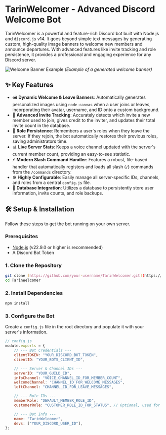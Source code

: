# TarinWelcomer - Advanced Discord Welcome Bot

TarinWelcomer is a powerful and feature-rich Discord bot built with Node.js and `discord.js` v14. It goes beyond simple text messages by generating custom, high-quality image banners to welcome new members and announce departures. With advanced features like invite tracking and role persistence, it provides a professional and engaging experience for any Discord server.

![Welcome Banner Example](https://github.com/user-attachments/assets/2b314afa-53de-4c83-9e6d-f0a5dec6f9a5)
*(Example of a generated welcome banner)*

## ✨ Key Features

* 🖼️ **Dynamic Welcome & Leave Banners**: Automatically generates personalized images using `node-canvas` when a user joins or leaves, incorporating their avatar, username, and ID onto a custom background.
* 🔗 **Advanced Invite Tracking**: Accurately detects which invite a new member used to join, gives credit to the inviter, and updates their total invite count in the database.
* 🔄 **Role Persistence**: Remembers a user's roles when they leave the server. If they rejoin, the bot automatically restores their previous roles, saving administrators time.
* 📊 **Live Server Stats**: Keeps a voice channel updated with the server's current member count, providing an easy-to-see statistic.
* ⚡ **Modern Slash Command Handler**: Features a robust, file-based handler that automatically registers and loads all slash (`/`) commands from the `/commands` directory.
* ⚙️ **Highly Configurable**: Easily manage all server-specific IDs, channels, and roles from a central `config.js` file.
* 💾 **Database Integration**: Utilizes a database to persistently store user information, invite counts, and role backups.

## 🛠️ Setup & Installation

Follow these steps to get the bot running on your own server.

### Prerequisites

* [Node.js](https://nodejs.org/en/) (v22.9.0 or higher is recommended)
* A Discord Bot Token

### 1. Clone the Repository

```bash
git clone [https://github.com/your-username/TarinWelcomer.git](https://github.com/Maniseniler/TarinWelcomer.git)
cd TarinWelcomer
```

### 2. Install Dependencies

```bash
npm install
```

### 3. Configure the Bot
Create a `config.js` file in the root directory and populate it with your server's information.
```js
// config.js
module.exports = {
    // --- Bot Credentials ---
    clientTOKEN: "YOUR_DISCORD_BOT_TOKEN",
    clientID: "YOUR_BOTS_CLIENT_ID",

    // --- Server & Channel IDs ---
    serverID: "YOUR_GUILD_ID",
    infoChannel: "VOICE_CHANNEL_ID_FOR_MEMBER_COUNT",
    welcomeChannel: "CHANNEL_ID_FOR_WELCOME_MESSAGES",
    leftChannel: "CHANNEL_ID_FOR_LEAVE_MESSAGES",

    // --- Role IDs ---
    memberRole: "DEFAULT_MEMBER_ROLE_ID",
    customerRole: "CUSTOMER_ROLE_ID_FOR_STATUS", // Optional, used for presence status

    // --- Bot Info ---
    name: "TarinWelcomer",
    devs: ["YOUR_DISCORD_USER_ID"],
};
```
